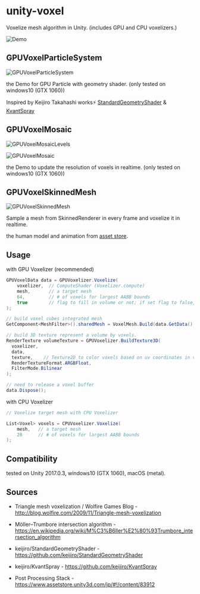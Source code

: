 unity-voxel
=====================

Voxelize mesh algorithm in Unity. (includes GPU and CPU voxelizers.)

![Demo](https://raw.githubusercontent.com/mattatz/unity-voxel/master/Captures/Demo.gif)

## GPUVoxelParticleSystem

![GPUVoxelParticleSystem](https://raw.githubusercontent.com/mattatz/unity-voxel/master/Captures/GPUVoxelParticleSystem.gif)

the Demo for GPU Particle with geometry shader. (only tested on windows10 (GTX 1060))

Inspired by Keijiro Takahashi works⚡️ [StandardGeometryShader](https://github.com/keijiro/StandardGeometryShader) & [KvantSpray]( https://github.com/keijiro/KvantSpray)

## GPUVoxelMosaic

![GPUVoxelMosaicLevels](https://raw.githubusercontent.com/mattatz/unity-voxel/master/Captures/GPUVoxelMosaicLevels.gif)

![GPUVoxelMosaic](https://raw.githubusercontent.com/mattatz/unity-voxel/master/Captures/GPUVoxelMosaic.gif)

the Demo to update the resolution of voxels in realtime. (only tested on windows10 (GTX 1060))

## GPUVoxelSkinnedMesh

![GPUVoxelSkinnedMesh](https://raw.githubusercontent.com/mattatz/unity-voxel/master/Captures/GPUVoxelSkinnedMesh.gif)

Sample a mesh from SkinnedRenderer in every frame and voxelize it in realtime.

the human model and animation from [asset store](https://assetstore.unity.com/packages/3d/animations/raw-mocap-data-for-mecanim-5330).

## Usage

with GPU Voxelizer (recommended)
```cs
GPUVoxelData data = GPUVoxelizer.Voxelize(
    voxelizer,  // ComputeShader (Voxelizer.compute)
    mesh,       // a target mesh
    64,         // # of voxels for largest AABB bounds
    true        // flag to fill in volume or not; if set flag to false, sample a surface only
);

// build voxel cubes integrated mesh
GetComponent<MeshFilter>().sharedMesh = VoxelMesh.Build(data.GetData(), data.UnitLength, useUV);

// build 3D texture represent a volume by voxels.
RenderTexture volumeTexture = GPUVoxelizer.BuildTexture3D(
  voxelizer,
  data,
  texture,    // Texture2D to color voxels based on uv coordinates in voxels
  RenderTextureFormat.ARGBFloat,
  FilterMode.Bilinear
);

// need to release a voxel buffer
data.Dispose();
```

with CPU Voxelizer
```cs
// Voxelize target mesh with CPU Voxelizer

List<Voxel> voxels = CPUVoxelizer.Voxelize(
    mesh,   // a target mesh
    20      // # of voxels for largest AABB bounds
);
```

## Compatibility

tested on Unity 2017.0.3, windows10 (GTX 1060), macOS (metal).

## Sources

- Triangle mesh voxelization / Wolfire Games Blog - http://blog.wolfire.com/2009/11/Triangle-mesh-voxelization

- Möller–Trumbore intersection algorithm - https://en.wikipedia.org/wiki/M%C3%B6ller%E2%80%93Trumbore_intersection_algorithm

- keijiro/StandardGeometryShader - https://github.com/keijiro/StandardGeometryShader

- keijiro/KvantSpray - https://github.com/keijiro/KvantSpray

- Post Processing Stack - https://www.assetstore.unity3d.com/jp/#!/content/83912
